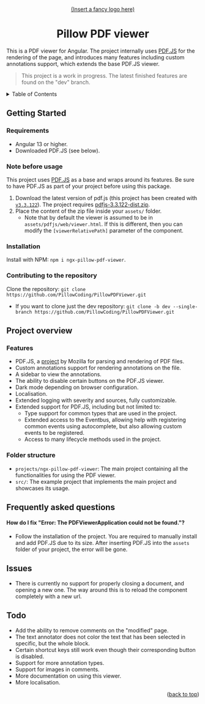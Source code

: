 
<!-- Anchor for the "back to top" links -->
<a id="readme-top"></a>

<!-- Project logo -->
<br />
<div align="center">
  <a href="#">
    (Insert a fancy logo here)
  </a>
  <h1>Pillow PDF viewer</h1>
</div>

This is a PDF viewer for Angular. The project internally uses [PDF.JS](https://github.com/mozilla/pdf.js) for the rendering of the page, and introduces many features including custom annotations support, which extends the base PDF.JS viewer.

> This project is a work in progress. The latest finished features are found on the "dev" branch.

<!-- Table of contents -->
<details>
  <summary>Table of Contents</summary>
  <ol>
    <li>
      <a href="#getting-started">Getting Started</a>
    </li>
    <li>
      <a href="#project-overview">Project overview</a>
    </li>
    <li>
      <a href="#frequently-asked-questions">Frequently asked questions</a>
    </li>
    <li>
      <a href="#issues">Issues</a>
    </li>
	<li>
      <a href="#todo">Todo</a>
    </li>
  </ol>
</details>



<!-- Getting started -->
## Getting Started

### Requirements
- Angular 13 or higher.
- Downloaded PDF.JS (see below).

### Note before usage
This project uses [PDF.JS](https://github.com/mozilla/pdf.js) as a base and wraps around its features. Be sure to have PDF.JS as part of your project before using this package.
1. Download the latest version of pdf.js (this project has been created with [`v3.3.122`](https://github.com/mozilla/pdf.js/releases/tag/v3.3.122)). The project requires [pdfjs-3.3.122-dist.zip](https://github.com/mozilla/pdf.js/releases/download/v3.3.122/pdfjs-3.3.122-dist.zip).
2. Place the content of the zip file inside your `assets/` folder.
	- Note that by default the viewer is assumed to be in `assets/pdfjs/web/viewer.html`. If this is different, then you can modify the `[viewerRelativePath]` parameter of the component.

### Installation

Install with NPM: `npm i ngx-pillow-pdf-viewer`.


### Contributing to the repository
Clone the repository: `git clone https://github.com/PillowCoding/PillowPDFViewer.git`
- If you want to clone just the dev repository: `git clone -b dev --single-branch https://github.com/PillowCoding/PillowPDFViewer.git`

<!-- Project overview -->
## Project overview

### Features
- PDF.JS, a [project](https://github.com/mozilla/pdf.js) by Mozilla for parsing and rendering of PDF files.
- Custom annotations support for rendering annotations on the file.
- A sidebar to view the annotations.
- The ability to disable certain buttons on the PDF.JS viewer.
- Dark mode depending on browser configuration.
- Localisation.
- Extended logging with severity and sources, fully customizable.
- Extended support for PDF.JS, including but not limited to:
	- Type support for common types that are used in the project.
	- Extended access to the Eventbus, allowing help with registering common events using autocomplete, but also allowing custom events to be registered.
	- Access to many lifecycle methods used in the project.

### Folder structure
- `projects/ngx-pillow-pdf-viewer`: The main project containing all the functionalities for using the PDF viewer.
- `src/`: The example project that implements the main project and showcases its usage.

<!-- Frequently asked questions -->
## Frequently asked questions
#### How do I fix "Error: The PDFViewerApplication could not be found."?
- Follow the installation of the project. You are required to manually install and add PDF.JS due to its size. After inserting PDF.JS into the `assets` folder of your project, the error will be gone.

<!-- Issues -->
## Issues
- There is currently no support for properly closing a document, and opening a new one. The way around this is to reload the component completely with a new url.

<!-- TODO -->
## Todo
- Add the ability to remove comments on the "modified" page.
- The text annotator does not color the text that has been selected in specific, but the whole block.
- Certain shortcut keys still work even though their corresponding button is disabled.
- Support for more annotation types.
- Support for images in comments.
- More documentation on using this viewer.
- More localisation.

<p align="right">(<a href="#readme-top">back to top</a>)</p>
